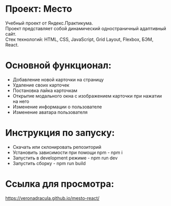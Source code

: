 # Проект: Место
Учебный проект от Яндекс.Практикума.   
Проект представляет собой динамический одностраничный адаптивный сайт.   
Стек технологий: HTML, CSS, JavaScript, Grid Layout, Flexbox, БЭМ, React.   

# Основной функционал:
- Добавление новой карточки на страницу   
- Удаление своих карточек  
- Постановка лайка карточкам  
- Открытие модального окна с изображением карточки при нажатии на него  
- Изменение информации о пользователе
- Изменение аватара пользователя  

# Инструкция по запуску:
- Скачать или склонировать репозиторий
- Установить зависимости при помощи npm - npm i
- Запустить в development режиме - npm run dev
- Запустить сборку - npm run build  

# Ссылка для просмотра:
https://veronadracula.github.io/mesto-react/
